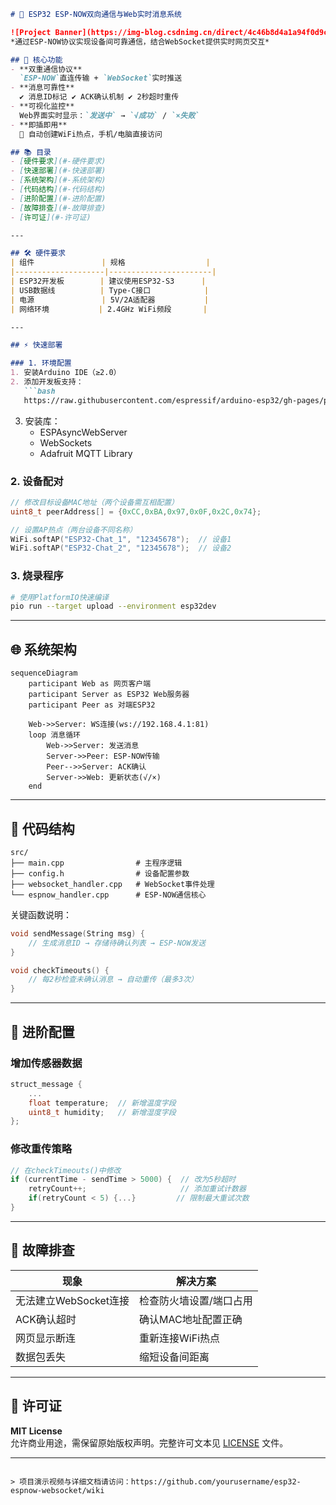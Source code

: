 

```markdown
# 📡 ESP32 ESP-NOW双向通信与Web实时消息系统

![Project Banner](https://img-blog.csdnimg.cn/direct/4c46b8d4a1a94f0d9c3d1a5a5d8e4e9a.png)  
*通过ESP-NOW协议实现设备间可靠通信，结合WebSocket提供实时网页交互*

## 🚀 核心功能
- **双重通信协议**  
  `ESP-NOW`直连传输 + `WebSocket`实时推送
- **消息可靠性**  
  ✔️ 消息ID标记 ✔️ ACK确认机制 ✔️ 2秒超时重传
- **可视化监控**  
  Web界面实时显示：`发送中` → `√成功` / `×失败`
- **即插即用**  
  📶 自动创建WiFi热点，手机/电脑直接访问

## 📚 目录
- [硬件要求](#-硬件要求)
- [快速部署](#-快速部署)
- [系统架构](#-系统架构)  
- [代码结构](#-代码结构)
- [进阶配置](#-进阶配置)  
- [故障排查](#-故障排查)
- [许可证](#-许可证)

---

## 🛠️ 硬件要求
| 组件               | 规格                  |
|--------------------|-----------------------|
| ESP32开发板        | 建议使用ESP32-S3      |
| USB数据线          | Type-C接口            | 
| 电源               | 5V/2A适配器           |
| 网络环境           | 2.4GHz WiFi频段       |

---

## ⚡ 快速部署

### 1. 环境配置
1. 安装Arduino IDE（≥2.0）
2. 添加开发板支持：
   ```bash
   https://raw.githubusercontent.com/espressif/arduino-esp32/gh-pages/package_esp32_index.json
   ```
3. 安装库：
   - ESPAsyncWebServer
   - WebSockets
   - Adafruit MQTT Library

### 2. 设备配对
```cpp
// 修改目标设备MAC地址（两个设备需互相配置）
uint8_t peerAddress[] = {0xCC,0xBA,0x97,0x0F,0x2C,0x74}; 

// 设置AP热点（两台设备不同名称）
WiFi.softAP("ESP32-Chat_1", "12345678");  // 设备1
WiFi.softAP("ESP32-Chat_2", "12345678");  // 设备2
```

### 3. 烧录程序
```bash
# 使用PlatformIO快速编译
pio run --target upload --environment esp32dev
```

---

## 🌐 系统架构
```mermaid
sequenceDiagram
    participant Web as 网页客户端
    participant Server as ESP32 Web服务器
    participant Peer as 对端ESP32
    
    Web->>Server: WS连接(ws://192.168.4.1:81)
    loop 消息循环
        Web->>Server: 发送消息
        Server->>Peer: ESP-NOW传输
        Peer-->>Server: ACK确认
        Server->>Web: 更新状态(√/×)
    end
```

---

## 📂 代码结构
```
src/
├── main.cpp                # 主程序逻辑
├── config.h                # 设备配置参数
├── websocket_handler.cpp   # WebSocket事件处理
└── espnow_handler.cpp      # ESP-NOW通信核心
```

关键函数说明：
```cpp
void sendMessage(String msg) {
    // 生成消息ID → 存储待确认列表 → ESP-NOW发送
}

void checkTimeouts() {
    // 每2秒检查未确认消息 → 自动重传（最多3次）
}
```

---

## 🔧 进阶配置

### 增加传感器数据
```cpp
struct_message {
    ...
    float temperature;  // 新增温度字段
    uint8_t humidity;   // 新增湿度字段
};
```

### 修改重传策略
```cpp
// 在checkTimeouts()中修改
if (currentTime - sendTime > 5000) {  // 改为5秒超时
    retryCount++;                     // 添加重试计数器
    if(retryCount < 5) {...}         // 限制最大重试次数
}
```

---

## 🚨 故障排查

| 现象                 | 解决方案                |
|----------------------|-------------------------|
| 无法建立WebSocket连接 | 检查防火墙设置/端口占用 |
| ACK确认超时           | 确认MAC地址配置正确     |
| 网页显示断连         | 重新连接WiFi热点       |
| 数据包丢失           | 缩短设备间距离         |

---

## 📜 许可证
**MIT License**  
允许商业用途，需保留原始版权声明。完整许可文本见 [LICENSE](LICENSE) 文件。

---
```

> 项目演示视频与详细文档请访问：https://github.com/yourusername/esp32-espnow-websocket/wiki
